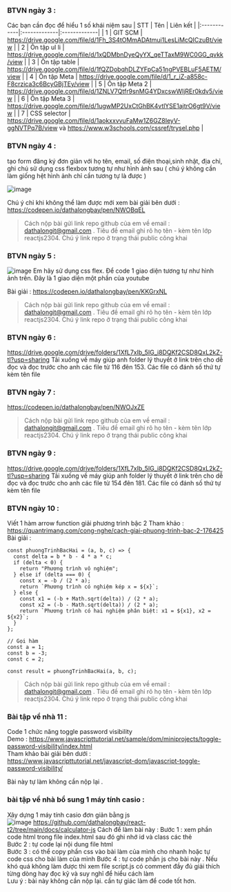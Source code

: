 ### BTVN ngày 3 :
Các bạn cần đọc để hiểu 1 số khái niệm sau
| STT | Tên | Liên kết |
|:------------|:-------------|:-------------|
| 1      |   GIT SCM    |        https://drive.google.com/file/d/1Fh_3S4tOMmADAtmui1LesLiMcQICzuBt/view |
| 2      |    Ôn tập ul li     |          https://drive.google.com/file/d/1xQDMbnDyeQyYX_qeTTaxM9WC0GG_qvkk/view |
| 3      |    Ôn tập table     |          https://drive.google.com/file/d/1fQZDobqhDLZYFpCa51ngPVEBLuF5AETM/view |
| 4      |    Ôn tập Meta     |          https://drive.google.com/file/d/1_r_iZ-a858c-F8crzica3c6BcyGBjTEy/view |
| 5      |    Ôn tập Meta 2     |          https://drive.google.com/file/d/1ZNLV7Qtfr9snMG4YDxcswWljREr0kdv5/view |
| 6      |    Ôn tập Meta 3     |          https://drive.google.com/file/d/1ugwMP2UxCtGhBK4vtlYSE1ajtrO6gt9V/view |
| 7      |    CSS selector     |          https://drive.google.com/file/d/1aokxxvvuFaMw1Z6GZ8IeyV-ggNVTPq7B/view và https://www.w3schools.com/cssref/trysel.php |
### BTVN ngày 4 :
tạo form đăng ký đơn giản với họ tên, email, số điện thoại,sinh nhật, địa chỉ, ghi chú sử dụng css flexbox tương tự như hình ảnh sau ( chú ý không cần làm giống hệt hình ảnh chỉ cần tương tự là được ) 

![image](https://github.com/dathalongbay/react-t2/assets/6966136/42b0310a-38e9-4d65-96a6-9bfec7b0f1af)

Chú ý chỉ khi không thể làm được mới xem bài giải bên dưới :  
https://codepen.io/dathalongbay/pen/NWOBqEL 
> Cách nộp bài gửi link repo github của em về email : dathalongit@gmail.com . Tiêu đề email ghi rõ họ tên - kèm tên lớp reactjs2304. Chú ý link repo ở trạng thái public công khai
### BTVN ngày 5 :
![image](https://github.com/dathalongbay/react-t2/assets/6966136/962807d7-e471-4497-b830-1d049db0c6fc)
Em hãy sử dụng css flex. Để code 1 giao diện tương tự như hình ảnh trên. Đây là 1 giao diện một phần của youtube

Bài giải : https://codepen.io/dathalongbay/pen/KKGrxNL
> Cách nộp bài gửi link repo github của em về email : dathalongit@gmail.com . Tiêu đề email ghi rõ họ tên - kèm tên lớp reactjs2304. Chú ý link repo ở trạng thái public công khai
### BTVN ngày 6 :
https://drive.google.com/drive/folders/1XfL7xlb_5IG_i8DQKf2CSD8QxL2kZ-tI?usp=sharing
Tải xuống về máy giúp anh folder lý thuyết ở link trên cho dễ đọc và đọc trước cho anh các file từ 116 đên 153. Các file có đánh số thứ tự kèm tên file
### BTVN ngày 7 : 
https://codepen.io/dathalongbay/pen/NWOJxZE
> Cách nộp bài gửi link repo github của em về email : dathalongit@gmail.com . Tiêu đề email ghi rõ họ tên - kèm tên lớp reactjs2304. Chú ý link repo ở trạng thái public công khai
### BTVN ngày 9 : 
https://drive.google.com/drive/folders/1XfL7xlb_5IG_i8DQKf2CSD8QxL2kZ-tI?usp=sharing
Tải xuống về máy giúp anh folder lý thuyết ở link trên cho dễ đọc và đọc trước cho anh các file từ 154 đên 181. Các file có đánh số thứ tự kèm tên file
### BTVN ngày 10 :
Viết 1 hàm arrow function giải phương trình bậc 2 
Tham khảo : https://quantrimang.com/cong-nghe/cach-giai-phuong-trinh-bac-2-176425
Bài giải : 

```
const phuongTrinhBacHai = (a, b, c) => {
  const delta = b * b - 4 * a * c;
  if (delta < 0) {
    return "Phương trình vô nghiệm";
  } else if (delta === 0) {
    const x = -b / (2 * a);
    return `Phương trình có nghiệm kép x = ${x}`;
  } else {
    const x1 = (-b + Math.sqrt(delta)) / (2 * a);
    const x2 = (-b - Math.sqrt(delta)) / (2 * a);
    return `Phương trình có hai nghiệm phân biệt: x1 = ${x1}, x2 = ${x2}`;
  }
};

// Gọi hàm 
const a = 1;
const b = -3;
const c = 2;

const result = phuongTrinhBacHai(a, b, c);
```
> Cách nộp bài gửi link repo github của em về email : dathalongit@gmail.com . Tiêu đề email ghi rõ họ tên - kèm tên lớp reactjs2304. Chú ý link repo ở trạng thái public công khai
### Bài tập về nhà 11 :
Code 1 chức năng toggle password visibility   
Demo : https://www.javascripttutorial.net/sample/dom/miniprojects/toggle-password-visibility/index.html   
Tham khảo bài giải bên dưới :   
https://www.javascripttutorial.net/javascript-dom/javascript-toggle-password-visibility/

Bài này tự làm không cần nộp lại .
### bài tập về nhà bổ sung 1 máy tính casio :
Xây dựng 1 máy tính casio đơn giản bằng js   
![image](https://github.com/dathalongbay/react-t2/assets/6966136/5c4a98e9-390f-447c-9080-891bada80c1d)
https://github.com/dathalongbay/react-t2/tree/main/docs/calculator-js
Cách để làm bài này : 
Bước 1 : xem phần code html trong file index.html sau đó ghi nhớ id và class các thẻ   
Bước 2 : tự code lại nội dung file html    
Bước 3 : có thể copy phần css vào bài làm của mình cho nhanh hoặc tự code css cho bài làm của mình 
Bước 4 : tự code phần js cho bài này . Nếu khó quá không làm được thì xem file script.js có comment đầy đủ giải thích từng dòng hay đọc kỹ và suy nghĩ để hiểu cách làm   
Lưu ý : bài này không cần nộp lại. cần tự giác làm để code tốt hơn.   


